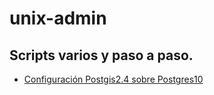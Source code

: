 # unix-admin
Scripts varios y paso a paso.
-----------------------------
-   [Configuración Postgis2.4 sobre Postgres10](https://)

